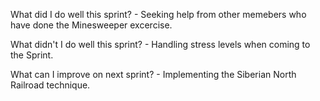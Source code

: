  What did I do well this sprint?
    - Seeking help from other memebers who have done the Minesweeper excercise.

 What didn't I do well this sprint?
    - Handling stress levels when coming to the Sprint.

 What can I improve on next sprint?
    - Implementing the Siberian North Railroad technique.